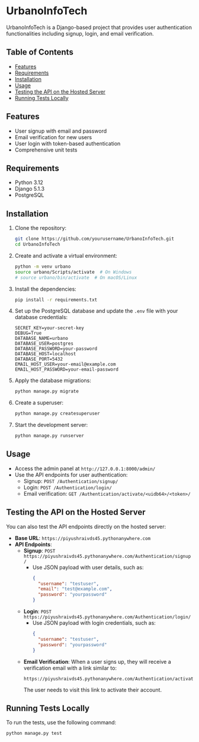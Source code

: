 # UrbanoInfoTech

UrbanoInfoTech is a Django-based project that provides user authentication functionalities including signup, login, and email verification.

## Table of Contents

- [Features](#features)
- [Requirements](#requirements)
- [Installation](#installation)
- [Usage](#usage)
- [Testing the API on the Hosted Server](#testing-the-api-on-the-hosted-server)
- [Running Tests Locally](#running-tests-locally)


## Features

- User signup with email and password
- Email verification for new users
- User login with token-based authentication
- Comprehensive unit tests

## Requirements

- Python 3.12
- Django 5.1.3
- PostgreSQL

## Installation

1. Clone the repository:

    ```sh
    git clone https://github.com/yourusername/UrbanoInfoTech.git
    cd UrbanoInfoTech
    ```

2. Create and activate a virtual environment:

    ```sh
    python -m venv urbano
    source urbano/Scripts/activate  # On Windows
    # source urbano/bin/activate  # On macOS/Linux
    ```

3. Install the dependencies:

    ```sh
    pip install -r requirements.txt
    ```

4. Set up the PostgreSQL database and update the `.env` file with your database credentials:

    ```properties
    SECRET_KEY=your-secret-key
    DEBUG=True
    DATABASE_NAME=urbano
    DATABASE_USER=postgres
    DATABASE_PASSWORD=your-password
    DATABASE_HOST=localhost
    DATABASE_PORT=5432
    EMAIL_HOST_USER=your-email@example.com
    EMAIL_HOST_PASSWORD=your-email-password
    ```

5. Apply the database migrations:

    ```sh
    python manage.py migrate
    ```

6. Create a superuser:

    ```sh
    python manage.py createsuperuser
    ```

7. Start the development server:

    ```sh
    python manage.py runserver
    ```

## Usage

- Access the admin panel at `http://127.0.0.1:8000/admin/`
- Use the API endpoints for user authentication:
  - Signup: `POST /Authentication/signup/`
  - Login: `POST /Authentication/login/`
  - Email verification: `GET /Authentication/activate/<uidb64>/<token>/`

## Testing the API on the Hosted Server

You can also test the API endpoints directly on the hosted server:

- **Base URL**: `https://piyushraivds45.pythonanywhere.com`
- **API Endpoints**:
  - **Signup**: `POST https://piyushraivds45.pythonanywhere.com/Authentication/signup/`
    - Use JSON payload with user details, such as:
      ```json
      {
        "username": "testuser",
        "email": "test@example.com",
        "password": "yourpassword"
      }
      ```
  - **Login**: `POST https://piyushraivds45.pythonanywhere.com/Authentication/login/`
    - Use JSON payload with login credentials, such as:
      ```json
      {
        "username": "testuser",
        "password": "yourpassword"
      }
      ```
  - **Email Verification**: When a user signs up, they will receive a verification email with a link similar to:
    ```
    https://piyushraivds45.pythonanywhere.com/Authentication/activate/<uidb64>/<token>/
    ```
    The user needs to visit this link to activate their account.

## Running Tests Locally

To run the tests, use the following command:

```sh
python manage.py test
